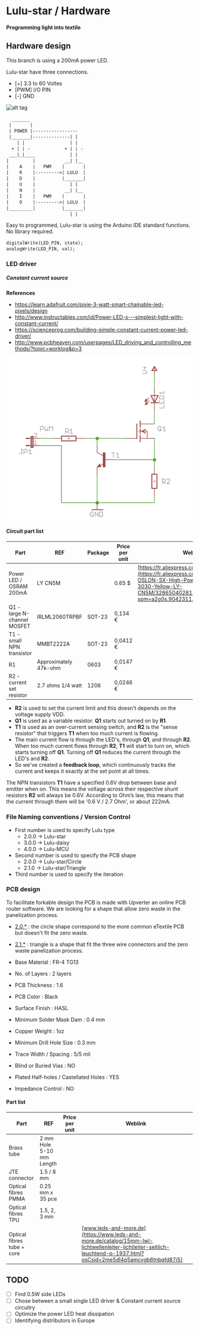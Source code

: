 # Lulu-star / Hardware
**Programming light into textile**

## Hardware design
This branch is using a 200mA power LED.

Lulu-star have three connections.
- [+] 3.3 to 60 Voltes
- [PWM] I/O PIN
- [-] GND

![alt tag](https://raw.githubusercontent.com/eTextile/Lulu/master/docs/pictures/footprint_connection.jpg)

      _______
     |       |
     | POWER |-----------------
     |_______|--------------| |
        | |                 | |
      + | | -             + | | -
     ___|_|____             | |
    |         |           __| |__
    |    A    |   PWM    |       |
    |    R    |--------->| LULU  |
    |    D    |          |_______|
    |    U    |             | |
    |    N    |           __| |__
    |    I    |   PWM    |       |
    |    O    |--------->| LULU  |
    |_________|          |_______|
                            | |

Easy to programmed, Lulu-star is using the Arduino IDE standard functions.
No library required.

    digitalWrite(LED_PIN, state);
    analogWrite(LED_PIN, val);

### LED driver
##### Constant current source

**References**
- https://learn.adafruit.com/pixie-3-watt-smart-chainable-led-pixels/design
- http://www.instructables.com/id/Power-LED-s---simplest-light-with-constant-current/
- https://scienceprog.com/building-simple-constant-current-power-led-driver/
- http://www.pcbheaven.com/userpages/LED_driving_and_controlling_methods/?topic=worklog&p=3

![alt tag](./DOCs/driver_00.png)

#### Circuit part list
| Part                         | REF                       | Package                | Price per unit | Weblink                |
| ---------------------------- | ------------------------- | -----------------------|--------------- |------------------------|
| Power LED / OSRAM 200mA      | LY CN5M                   |                        | 0.65 $         | [https://fr.aliexpress.com/](https://fr.aliexpress.com/item/OSRAM-OSLON-SX-High-Power-LED-0-5W-3030-Yellow-LY-CN5M/32865040281.html?spm=a2g0s.9042311.0.0.27426c371XVtDl) |
| Q1 - large N-channel MOSFET  | IRLML2060TRPBF            | SOT-23                 | 0,134 €        |                        |
| T1 - small NPN transistor    | MMBT2222A                 | SOT-23                 | 0,0412 €       |                        |
| R1                           | Approximately 47k-ohm     | 0603                   | 0,0147 €       |                        |
| R2 - current set resistor    | 2.7 ohms 1/4 watt         | 1206                   | 0,0246 €       |                        |

- **R2** is used to set the current limit and this doesn't depends on the voltage supply VDD.
- **Q1** is used as a variable resistor. **Q1** starts out turned on by **R1**.
- **T1** is used as an over-current sensing switch, and **R2** is the "sense resistor" that triggers **T1** when too much current is flowing.
- The main current flow is through the LED's, through **Q1**, and through **R2**. When too much current flows through **R2**, **T1** will start to turn on, which starts turning off **Q1**. Turning off **Q1** reduces the current through the LED's and **R2**.
- So we've created a **feedback loop**, which continuously tracks the current and keeps it exactly at the set point at all times.

The NPN transistors **T1** have a specified 0.6V drop between base and emitter when on.
This means the voltage across their respective shunt resistors **R2** will always be 0.6V.
According to Ohm’s law, this means that the current through them will be '0.6 V / 2.7 Ohm', or about 222mA.

###  File Naming conventions / Version Control
- First number is used to specify Lulu type
  - 2.0.0 -> Lulu-star
  - 3.0.0 -> Lulu-daisy
  - 4.0.0 -> Lulu-MCU
- Second number is used to specify the PCB shape
  - 2.0.0 -> Lulu-star/Circle
  - 2.1.0 -> Lulu-star/Triangle
- Third number is used to specify the iteration

### PCB design
To facilitate forkable design the PCB is made with Upverter an online PCB router software.
We are looking for a shape that allow zero waste in the panelization process.
- [2.0.*](https://upverter.com/DataPaulette/5193c940bede1099/Lulu-star_201/ "Made with Upvetrter, online PCB router software") : the circle shape correspond to the more common eTextile PCB but doesn't fit the zero waste.
- [2.1.*](https://upverter.com/DataPaulette/08fe1452dfd87b08/Lulu-star_211/ "Made with Upvetrter, online PCB router software") : triangle is a shape that fit the three wire connectors and the zero waste panelization process.

- Base Material : FR-4 TG13
- No. of Layers : 2 layers
- PCB Thickness : 1.6
- PCB Color : Black
- Surface Finish : HASL
- Minimum Solder Mask Dam : 0.4 mm
- Copper Weight : 1oz
- Minimum Drill Hole Size : 0.3 mm
- Trace Width / Spacing : 5/5 mil
- Blind or Buried Vias : NO
- Plated Half-holes / Castellated Holes : YES
- Impedance Control : NO

#### Part list
| Part                       | REF                      | Price per unit   | Weblink        |
| -------------------------- | ------------------------ | -----------------|--------------- |
| Brass tube                 | 2 mm Hole 5-10 mm Length |                  |                |
| JTE connector              | 1.5 / 8 mm               |                  |                |
| Optical fibres PMMA        | 0.25 mm x 35 pce         |                  |                |
| Optical fibres TPU         | 1.5, 2, 3 mm             |                  |                |
| Optical fibres tube + core |                          |                  | [www.leds-and-more.de](https://www.leds-and-more.de/catalog/15mm-lwl-lichtwellenleiter-lichtleiter-seitlich-leuchtend-p-1937.html?osCsid=2me5dl4q5amcvgb6tnbqfd87i5) |

## TODO
- [ ] Find 0.5W side LEDs
- [ ] Chose between a small single LED driver & Constant current source circuitry
- [ ] Optimize the power LED heat dissipation
- [ ] Identifying distributors in Europe